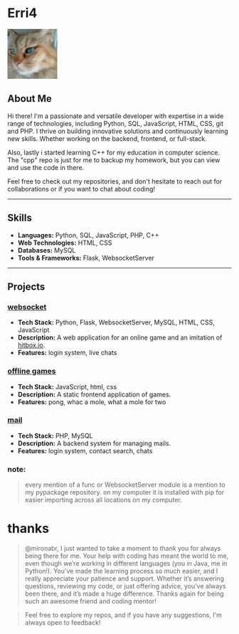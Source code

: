 # Erri4

![Profile Image](Jerry.jpg)

## About Me

Hi there! I'm a passionate and versatile developer with expertise in a wide range of technologies, including Python, SQL, JavaScript, HTML, CSS, git and PHP. I thrive on building innovative solutions and continuously learning new skills. Whether working on the backend, frontend, or full-stack.

Also, lastly i started learning C++ for my education in computer science. The "cpp" repo is just for me to backup my homework, but you can view and use the code in there.

Feel free to check out my repositories, and don't hesitate to reach out for collaborations or if you want to chat about coding!

---

## Skills

- **Languages:** Python, SQL, JavaScript, PHP, C++
- **Web Technologies:** HTML, CSS
- **Databases:** MySQL
- **Tools & Frameworks:** Flask, WebsocketServer

---

## Projects

### [websocket](https://github.com/erri4/websocket)

- **Tech Stack:** Python, Flask, WebsocketServer, MySQL, HTML, CSS, JavaScript
- **Description:** A web application for an online game and an imitation of [hitbox.io](https://hitbox.io).
- **Features:** login system, live chats

### [offline games](https://github.com/erri4/games)
- **Tech Stack:** JavaScript, html, css
- **Description:** A static frontend application of games.
- **Features:** pong, whac a mole, what a mole for two

### [mail](https://github.com/erri4/website)
- **Tech Stack:** PHP, MySQL
- **Description:** A backend system for managing mails.
- **Features:** login system, contact search, chats

### note:
> every mention of a func or WebsocketServer module is a mention to my pypackage repository. on my computer it is installed with pip for easier importing across all locations on my computer.


# thanks
> @mironabr, I just wanted to take a moment to thank you for always being there for me. Your help with coding has meant the world to me, even though we’re working in different languages (you in Java, me in Python!). You've made the learning process so much easier, and I really appreciate your patience and support. Whether it’s answering questions, reviewing my code, or just offering advice, you’ve always been there, and it’s made a huge difference. Thanks again for being such an awesome friend and coding mentor!

> Feel free to explore my repos, and if you have any suggestions, I'm always open to feedback!
